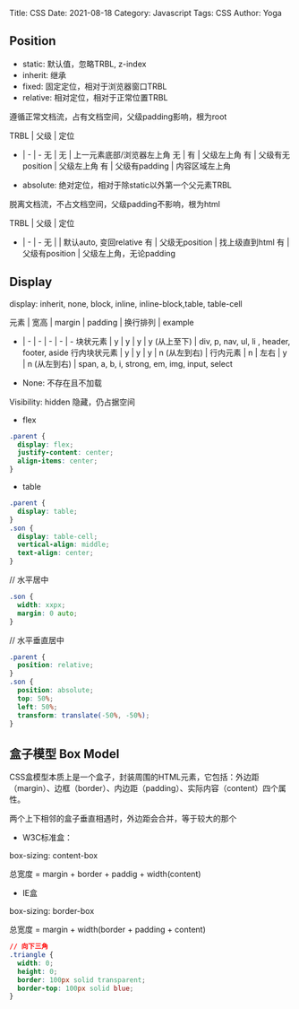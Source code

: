Title: CSS
Date: 2021-08-18
Category: Javascript
Tags: CSS
Author: Yoga

## Position

* static: 默认值，忽略TRBL, z-index
* inherit: 继承
* fixed: 固定定位，相对于浏览器窗口TRBL
* relative: 相对定位，相对于正常位置TRBL

遵循正常文档流，占有文档空间，父级padding影响，根为root

TRBL | 父级 | 定位
- | - | -
无 | 无 | 上一元素底部/浏览器左上角
无 | 有 | 父级左上角
有 | 父级有无position | 父级左上角
有 | 父级有padding | 内容区域左上角

* absolute: 绝对定位，相对于除static以外第一个父元素TRBL

脱离文档流，不占文档空间，父级padding不影响，根为html

TRBL | 父级 | 定位
- | - | -
无 |  | 默认auto, 变回relative
有 | 父级无position | 找上级直到html
有 | 父级有position | 父级左上角，无论padding

## Display

display: inherit, none, block, inline, inline-block,table, table-cell

元素 | 宽高 | margin | padding | 换行排列 | example
- | - | - | - | - | -
块状元素 | y | y | y | y (从上至下) | div, p, nav, ul, li , header, footer, aside
行内块状元素 | y | y | y | n (从左到右) |
行内元素 | n | 左右 | y | n (从左到右) | span, a, b, i, strong, em, img, input, select

* None: 不存在且不加载

Visibility: hidden 隐藏，仍占据空间

* flex
```css
.parent {
  display: flex;
  justify-content: center;
  align-items: center;
}
```

* table
```css
.parent {
  display: table;
}
.son {
  display: table-cell;
  vertical-align: middle;
  text-align: center;
}
```

// 水平居中
```css
.son {
  width: xxpx;
  margin: 0 auto;
}
```

// 水平垂直居中
```css
.parent {
  position: relative;
}
.son {
  position: absolute;
  top: 50%;
  left: 50%;
  transform: translate(-50%, -50%);
}
```

## 盒子模型 Box Model

CSS盒模型本质上是一个盒子，封装周围的HTML元素，它包括：外边距（margin）、边框（border）、内边距（padding）、实际内容（content）四个属性。

两个上下相邻的盒子垂直相遇时，外边距会合并，等于较大的那个

* W3C标准盒：

box-sizing: content-box

总宽度 = margin + border + paddig + width(content)

* IE盒

box-sizing: border-box

总宽度 = margin + width(border + padding + content)

```css
// 向下三角
.triangle {
  width: 0;
  height: 0;
  border: 100px solid transparent;
  border-top: 100px solid blue;
}
```